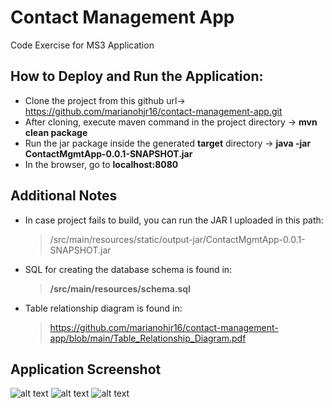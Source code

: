 # Contact Management App
Code Exercise for MS3 Application

## How to Deploy and Run the Application:
 - Clone the project from this github url-> https://github.com/marianohjr16/contact-management-app.git
 - After cloning, execute maven command in the project directory -> **mvn clean package**
 - Run the jar package inside the generated **target** directory -> **java -jar ContactMgmtApp-0.0.1-SNAPSHOT.jar**
 - In the browser, go to **localhost:8080**

## Additional Notes
  - In case project fails to build, you can run the JAR I uploaded in this path:
    > /src/main/resources/static/output-jar/ContactMgmtApp-0.0.1-SNAPSHOT.jar
  - SQL for creating the database schema is found in:
    > <strong>/src/main/resources/schema.sql</strong>
  - Table relationship diagram is found in:
    > https://github.com/marianohjr16/contact-management-app/blob/main/Table_Relationship_Diagram.pdf
 
## Application Screenshot
 ![alt text](https://github.com/marianohjr16/contact-management-app/tree/main/src/main/resources/static/md-img/searchpage.JPG?raw=true)
 ![alt text](https://github.com/marianohjr16/contact-management-app/tree/main/src/main/resources/static/md-img/new-contact.JPG?raw=true)
 ![alt text](https://github.com/marianohjr16/contact-management-app/tree/main/src/main/resources/static/md-img/upd-contact.JPG?raw=true)
